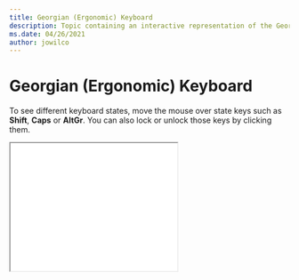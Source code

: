 ```yaml
--- 
title: Georgian (Ergonomic) Keyboard 
description: Topic containing an interactive representation of the Georgian (Ergonomic) Keyboard 
ms.date: 04/26/2021 
author: jowilco 
--- 
```

 
# Georgian (Ergonomic) Keyboard 
 
To see different keyboard states, move the mouse over state keys such as **Shift**, **Caps** or **AltGr**. You can also lock or unlock those keys by clicking them. 
 
<iframe src="kbdgeoer.html" height="230"></iframe> 
